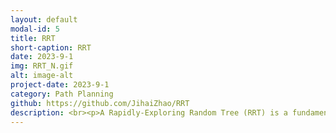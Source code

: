 ```yaml
---
layout: default
modal-id: 5
title: RRT
short-caption: RRT
date: 2023-9-1
img: RRT_N.gif
alt: image-alt
project-date: 2023-9-1
category: Path Planning
github: https://github.com/JihaiZhao/RRT
description: <br><p>A Rapidly-Exploring Random Tree (RRT) is a fundamental path planning algorithm in robotics. Path planning is the task of moving a robot from one location to another, while avoiding obstacles and satisfying constraints. An RRT consists of a set of vertices, which represent configurations in some domain D and edges, which connect two vertices. The algorithm randomly builds a tree in such a way that, as the number of vertices n increases to ∞, the vertices are uniformly distributed across the domain D⊂Rn.</p><br><h4><strong>Task 1<span>:</span> Simple RRT</strong></h4><p>Implement an RRT in a two-dimensional domain, D=[0,100]×[0,100]. Use an initial configuration of qinit=(50,50) and Δ=1. Plot the result for a few different values of K</p><img class="img-responsive" src="img/RRT/task1.png" alt="profile-pic" /><br><h4><strong>Task 2<span>:</span> Planning a Path with Obstacles</strong></h4><p>Compare to task 1 there are three modifications to make:Created 35 circle obstacles with random radius and random position to the domain. Collision Checking. Once find a path from a node in the tree to the goal state, I can traverse the tree backwards to the starting location to find the path</p><img class="img-responsive" src="img/RRT/task2.png" alt="profile-pic" /><br><h4><strong>Task 3<span>:</span> RRT with Arbitrary Objects</strong></h4><p>Now let's consider arbitrary objects, represented by black pixels in a binary image. I will load a binary image into script, and randomly choose starting and goal locations, and then plan a path.</p><img class="img-responsive" src="img/RRT/task3.png" alt="profile-pic" /></br></br></br></br>
---
```

